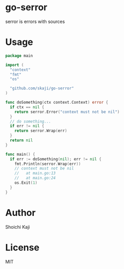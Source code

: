 # go-serror

serror is errors with sources

# Usage

```go
package main

import (
  "context"
  "fmt"
  "os"

  "github.com/skaji/go-serror"
)

func doSomething(ctx context.Context) error {
  if ctx == nil {
    return serror.Error("context must not be nil")
  }
  // do something...
  if err != nil {
    return serror.Wrap(err)
  }
  return nil
}

func main() {
  if err := doSomething(nil); err != nil {
    fmt.Println(serror.Wrap(err))
    // context must not be nil
    //   at main.go:13
    //   at main.go:24
    os.Exit(1)
  }
}
```

# Author

Shoichi Kaji

# License

MIT
